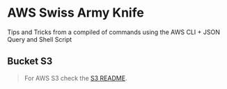 # AWS Swiss Army Knife

Tips and Tricks from a compiled of commands using the AWS CLI + JSON Query and Shell Script



## Bucket S3

> For AWS S3 check the [S3 README](s3-bucket/README.md).
